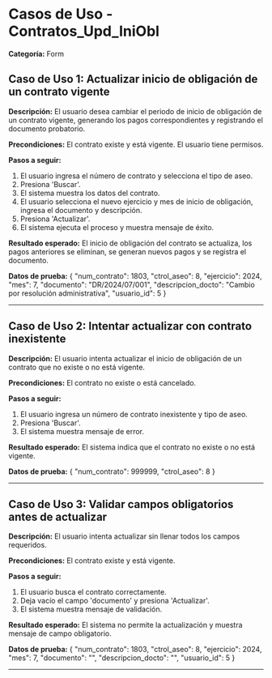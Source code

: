 # Casos de Uso - Contratos_Upd_IniObl

**Categoría:** Form

## Caso de Uso 1: Actualizar inicio de obligación de un contrato vigente

**Descripción:** El usuario desea cambiar el periodo de inicio de obligación de un contrato vigente, generando los pagos correspondientes y registrando el documento probatorio.

**Precondiciones:**
El contrato existe y está vigente. El usuario tiene permisos.

**Pasos a seguir:**
1. El usuario ingresa el número de contrato y selecciona el tipo de aseo.
2. Presiona 'Buscar'.
3. El sistema muestra los datos del contrato.
4. El usuario selecciona el nuevo ejercicio y mes de inicio de obligación, ingresa el documento y descripción.
5. Presiona 'Actualizar'.
6. El sistema ejecuta el proceso y muestra mensaje de éxito.

**Resultado esperado:**
El inicio de obligación del contrato se actualiza, los pagos anteriores se eliminan, se generan nuevos pagos y se registra el documento.

**Datos de prueba:**
{ "num_contrato": 1803, "ctrol_aseo": 8, "ejercicio": 2024, "mes": 7, "documento": "DR/2024/07/001", "descripcion_docto": "Cambio por resolución administrativa", "usuario_id": 5 }

---

## Caso de Uso 2: Intentar actualizar con contrato inexistente

**Descripción:** El usuario intenta actualizar el inicio de obligación de un contrato que no existe o no está vigente.

**Precondiciones:**
El contrato no existe o está cancelado.

**Pasos a seguir:**
1. El usuario ingresa un número de contrato inexistente y tipo de aseo.
2. Presiona 'Buscar'.
3. El sistema muestra mensaje de error.

**Resultado esperado:**
El sistema indica que el contrato no existe o no está vigente.

**Datos de prueba:**
{ "num_contrato": 999999, "ctrol_aseo": 8 }

---

## Caso de Uso 3: Validar campos obligatorios antes de actualizar

**Descripción:** El usuario intenta actualizar sin llenar todos los campos requeridos.

**Precondiciones:**
El contrato existe y está vigente.

**Pasos a seguir:**
1. El usuario busca el contrato correctamente.
2. Deja vacío el campo 'documento' y presiona 'Actualizar'.
3. El sistema muestra mensaje de validación.

**Resultado esperado:**
El sistema no permite la actualización y muestra mensaje de campo obligatorio.

**Datos de prueba:**
{ "num_contrato": 1803, "ctrol_aseo": 8, "ejercicio": 2024, "mes": 7, "documento": "", "descripcion_docto": "", "usuario_id": 5 }

---

